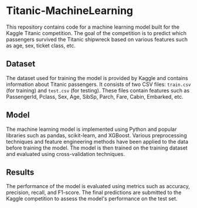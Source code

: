 # Titanic-MachineLearning

This repository contains code for a machine learning model built for the Kaggle Titanic competition. The goal of the competition is to predict which passengers survived the Titanic shipwreck based on various features such as age, sex, ticket class, etc.

## Dataset

The dataset used for training the model is provided by Kaggle and contains information about Titanic passengers. It consists of two CSV files: `train.csv` (for training) and `test.csv` (for testing). These files contain features such as PassengerId, Pclass, Sex, Age, SibSp, Parch, Fare, Cabin, Embarked, etc.

## Model

The machine learning model is implemented using Python and popular libraries such as pandas, scikit-learn, and XGBoost. Various preprocessing techniques and feature engineering methods have been applied to the data before training the model. The model is then trained on the training dataset and evaluated using cross-validation techniques.

## Results

The performance of the model is evaluated using metrics such as accuracy, precision, recall, and F1-score. The final predictions are submitted to the Kaggle competition to assess the model's performance on the test set.

